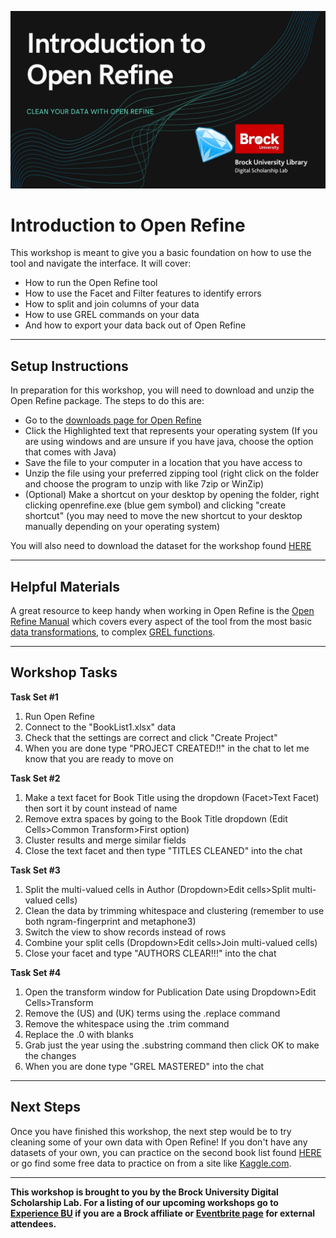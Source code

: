 ![Tool Logo](Intro-Open-Refine.jpg)


# Introduction to Open Refine
This workshop is meant to give you a basic foundation on how to use the tool and navigate the interface.  It will cover:
- How to run the Open Refine tool
- How to use the Facet and Filter features to identify errors
- How to split and join columns of your data
- How to use GREL commands on your data
- And how to export your data back out of Open Refine  
  
  
----
## Setup Instructions
In preparation for this workshop, you will need to download and unzip the Open Refine package. The steps to do this are:
- Go to the [downloads page for Open Refine](https://openrefine.org/download.html)
- Click the Highlighted text that represents your operating system (If you are using windows and are unsure if you have java, choose the option that comes with Java)
- Save the file to your computer in a location that you have access to
- Unzip the file using your preferred zipping tool (right click on the folder and choose the program to unzip with like 7zip or WinZip)
- (Optional) Make a shortcut on your desktop by opening the folder, right clicking openrefine.exe (blue gem symbol) and clicking "create shortcut" (you may need to move the new shortcut to your desktop manually depending on your operating system)

You will also need to download the dataset for the workshop found [HERE](https://github.com/BrockDSL/Introduction-to-Open-Refine/blob/master/Booklist1.xlsx)

----
## Helpful Materials
A great resource to keep handy when working in Open Refine is the [Open Refine Manual](https://docs.openrefine.org/) which covers every aspect of the tool from the most basic [data transformations](https://docs.openrefine.org/manual/transforming), to complex [GREL functions](https://docs.openrefine.org/manual/grelfunctions).


----
## Workshop Tasks

**Task Set #1**  
1. Run Open Refine  
2. Connect to the "BookList1.xlsx" data  
3. Check that the settings are correct and click "Create Project"  
4. When you are done type "PROJECT CREATED!!" in the chat to let me know that you are ready to move on  

  
**Task Set #2**  
1. Make a text facet for Book Title using the dropdown (Facet>Text Facet) then sort it by count instead of name  
2. Remove extra spaces by going to the Book Title dropdown (Edit Cells>Common Transform>First option)  
3. Cluster results and merge similar fields  
4. Close the text facet and then type "TITLES CLEANED" into the chat  


  
**Task Set #3**  

1. Split the multi-valued cells in Author (Dropdown>Edit cells>Split multi-valued cells)  
2. Clean the data by trimming whitespace and clustering (remember to use both ngram-fingerprint and metaphone3)  
3. Switch the view to show records instead of rows  
4. Combine your split cells (Dropdown>Edit cells>Join multi-valued cells)  
5. Close your facet and type "AUTHORS CLEAR!!!" into the chat  


  
**Task Set #4**  

1. Open the transform window for Publication Date using Dropdown>Edit Cells>Transform  
2. Remove the (US) and (UK) terms using the .replace command  
3. Remove the whitespace using the .trim command  
4. Replace the .0 with blanks  
4. Grab just the year using the .substring command then click OK to make the changes  
5. When you are done type "GREL MASTERED" into the chat  

  

----
## Next Steps
Once you have finished this workshop, the next step would be to try cleaning some of your own data with Open Refine!  If you don't have any datasets of your own, you can practice on the second book list found [HERE](https://github.com/BrockDSL/Introduction-to-Open-Refine/blob/master/BookList2.xlsx) or go find some free data to practice on from a site like [Kaggle.com](https://www.kaggle.com/).
 
 
 
----
  
**This workshop is brought to you by the Brock University Digital Scholarship Lab.  For a listing of our upcoming workshops go to [Experience BU](https://experiencebu.brocku.ca/organization/dsl) if you are a Brock affiliate or [Eventbrite page](https://www.eventbrite.ca/o/brock-university-digital-scholarship-lab-21661627350) for external attendees.**

